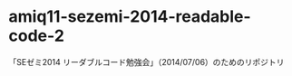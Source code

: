 amiq11-sezemi-2014-readable-code-2
==================================

「SEゼミ2014 リーダブルコード勉強会」（2014/07/06）のためのリポジトリ
